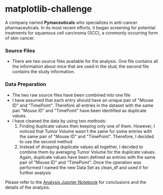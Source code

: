# matplotlib-challenge

A company named **Pymaceuticals** who specializes in anti-cancer pharmaceuticals. In its most recent efforts, it began screening for potential treatments for squamous cell carcinoma (SCC), a commonly occurring form of skin cancer.

### Source Files
* There are two source files available for the analysis. One file contains all the information about mice that are used in the stud, the second file contains the study information.

### Data Preparation
* The two raw source files have been combined into one file
* I have assumed that each entry should have an unique pair of "Mouse ID" and "TimePoint". Therefore all entries in the dataset with the same pair "Mouse ID" and "TimePoint" have been identified as duplicate values. 
* I have cleaned the data by using two methods:
    1) Finding duplicate values then keeping only one of them. However, I noticed that Tumor Volume wasn't the same for some entries with the same pair of "Mouse ID" and "TimePoint". Therefore, I decided to use the second method
    2) Instead of dropping duplicate values all together, I decided to combine them by averaging Tumor Volume for the duplicate values. Again, duplicate values have been defined as entries with the same pair of "Mouse ID" and "TimePoint". Once the operation was performed I named the new Data Set as clean_df and used it for further analysis

Please refer to the [Analysis Jupyter Notebook](./pymaceuticals.ipynb) for conclusions and the details of the analysis.